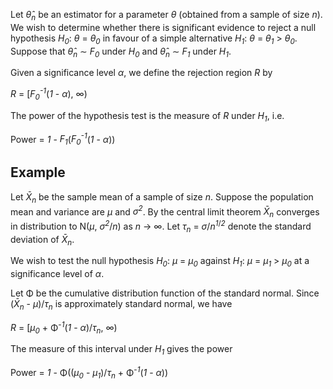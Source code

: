 Let <em>&theta;&#770;<sub>n</sub></em> be an estimator for a parameter <em>&theta;</em> (obtained from a sample of size <em>n</em>). 
We wish to determine whether there is significant evidence to reject a null hypothesis 
<em>H<sub>0</sub></em>: <em>&theta;</em> = <em>&theta;<sub>0</sub></em> in favour of a simple alternative 
<em>H<sub>1</sub></em>: <em>&theta;</em> = <em>&theta;<sub>1</sub></em> &gt; <em>&theta;<sub>0</sub></em>.
Suppose that <em>&theta;&#770;<sub>n</sub></em> ∼ <em>F<sub>0</sub></em> under <em>H<sub>0</sub></em> and 
<em>&theta;&#770;<sub>n</sub></em> ∼ <em>F<sub>1</sub></em> under <em>H<sub>1</sub></em>.

Given a significance level <em>&alpha;</em>, we define the rejection region <em>R</em> by 

<em>R</em> = [<em>F<sub>0</sub><sup>-1</sup></em>(<em>1</em> - <em>&alpha;</em>), &infin;)

The power of the hypothesis test is the measure of <em>R</em> under <em>H<sub>1</sub></em>, i.e. 

Power = <em>1</em> - <em>F<sub>1</sub></em>(<em>F<sub>0</sub><sup>-1</sup></em>(<em>1</em> - <em>&alpha;</em>))


## Example

Let <em>X&#772;<sub>n</sub></em> be the sample mean of a sample of size <em>n</em>. 
Suppose the population mean and variance are <em>&mu;</em> and <em>&sigma;<sup>2</sup></em>. 
By the central limit theorem <em>X&#772;<sub>n</sub></em> converges in distribution to
N(<em>&mu;</em>, <em>&sigma;<sup>2</sup></em>/<em>n</em>) as <em>n</em> &rarr; &infin;.
Let <em>&tau;<sub>n</sub></em> = <em>&sigma;</em>/<em>n</em><sup><em>1</em>/<em>2</em></sup> denote the standard
deviation of <em>X&#772;<sub>n</sub></em>.

We wish to test the null hypothesis <em>H<sub>0</sub></em>: <em>&mu;</em> = <em>&mu;<sub>0</sub></em> against 
<em>H<sub>1</sub></em>: <em>&mu;</em> = <em>&mu;<sub>1</sub></em> &gt; <em>&mu;<sub>0</sub></em> at a significance 
level of <em>&alpha;</em>.

Let &Phi; be the cumulative distribution function of the standard normal.
Since (<em>X&#772;<sub>n</sub></em> - <em>&mu;</em>)/<em>&tau;<sub>n</sub></em>
is approximately standard normal, we have

<em>R</em> = [<em>&mu;<sub>0</sub></em> + &Phi;<sup>-<em>1</em></sup>(<em>1</em> - <em>&alpha;</em>)/<em>&tau;<sub>n</sub></em>, &infin;)

The measure of this interval under <em>H<sub>1</sub></em> gives the power

Power = <em>1</em> - &Phi;((<em>&mu;<sub>0</sub></em> - <em>&mu;<sub>1</sub></em>)/<em>&tau;<sub>n</sub></em> + &Phi;<sup>-<em>1</em></sup>(<em>1</em> - <em>&alpha;</em>))
